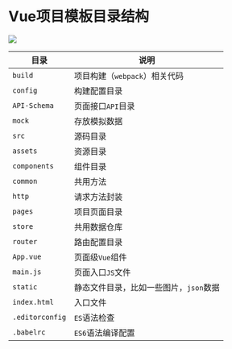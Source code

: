 # Vue项目模板目录结构 #

![](https://raw.githubusercontent.com/whjin/images-save/master/vue-boilerplate/vue-boilerplate.jpg)

|目录|说明|
|----|----|
|`build`|项目构建（`webpack`）相关代码|
|`config`|构建配置目录|
|`API-Schema`|页面接口`API`目录|
|`mock`|存放模拟数据|
|`src`|源码目录|
|`assets`|资源目录|
|`components`|组件目录|
|`common`|共用方法|
|`http`|请求方法封装|
|`pages`|项目页面目录|
|`store`|共用数据仓库|
|`router`|路由配置目录|
|`App.vue`|页面级`Vue`组件|
|`main.js`|页面入口`JS`文件|
|`static`|静态文件目录，比如一些图片，`json`数据|
|`index.html`|入口文件|
|`.editorconfig`|`ES`语法检查|
|`.babelrc`|`ES6`语法编译配置|